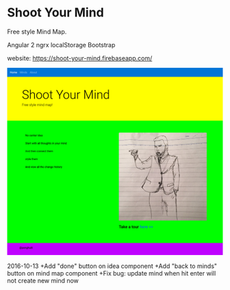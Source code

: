 # Shoot Your Mind

Free style Mind Map.

Angular 2
ngrx
localStorage
Bootstrap

website: https://shoot-your-mind.firebaseapp.com/

![Alt text](/home_page.png?raw=true "Home page")

2016-10-13
+Add "done" button on idea component
+Add "back to minds" button on mind map component
+Fix bug: update mind when hit enter will not create new mind now